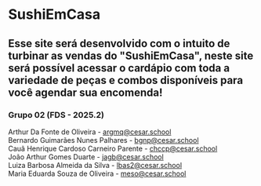 # SushiEmCasa
Esse site será desenvolvido com o intuito de turbinar as vendas do "SushiEmCasa", neste site será possível acessar o cardápio com toda a variedade de peças e combos disponíveis para você agendar sua encomenda!
--
### Grupo 02 (FDS - 2025.2)
Arthur Da Fonte de Oliveira - argmq@cesar.school<br>
Bernardo Guimarães Nunes Palhares - bgnp@cesar.school<br>
Cauã Henrique Cardoso Carneiro Parente - chccp@cesar.school<br>
João Arthur Gomes Duarte - jagb@cesar.school<br>
Luiza Barbosa Almeida da Silva - lbas2@cesar.school<br>
Maria Eduarda Souza de Oliveira - meso@cesar.school<br>
